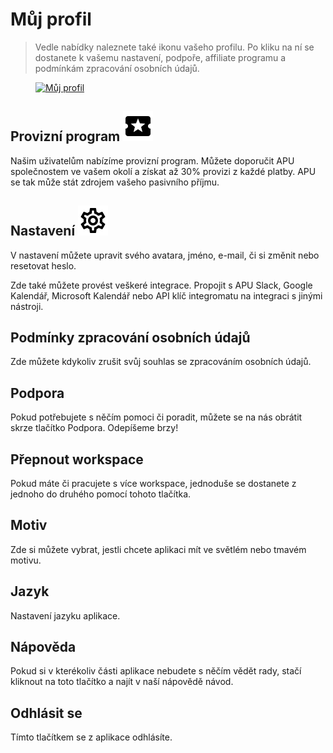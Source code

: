# Můj profil

> Vedle nabídky naleznete také ikonu vašeho profilu. Po kliku na ní se dostanete k vašemu nastavení, podpoře, affiliate programu a podmínkám zpracování osobních údajů.

<figure>
	<a href="../../../assets/images/vas-profil/profil-rolldown.PNG" title="Můj profil">
		<img src="../../../assets/images/vas-profil/profil-rolldown.PNG" alt="Můj profil" />
	</a>
</figure>

## Provizní program ![Můj plán](../../../assets/icons/local_activity.svg)

Našim uživatelům nabízíme provizní program. Můžete doporučit APU společnostem ve vašem okolí a získat až 30% provizi z každé platby. APU se tak může stát zdrojem vašeho pasivního příjmu.

## Nastavení ![Nastavení](../../../assets/icons/settings.svg)

V nastavení můžete upravit svého avatara, jméno, e-mail, či si změnit nebo resetovat heslo.

Zde také můžete provést veškeré integrace. Propojit s APU Slack, Google Kalendář, Microsoft Kalendář nebo API klíč integromatu na integraci s jinými nástroji.

## Podmínky zpracování osobních údajů

Zde můžete kdykoliv zrušit svůj souhlas se zpracováním osobních údajů.

## Podpora

Pokud potřebujete s něčím pomoci či poradit, můžete se na nás obrátit skrze tlačítko Podpora. Odepíšeme brzy!

## Přepnout workspace

Pokud máte či pracujete s více workspace, jednoduše se dostanete z jednoho do druhého pomocí tohoto tlačítka.

## Motiv

Zde si můžete vybrat, jestli chcete aplikaci mít ve světlém nebo tmavém motivu.

## Jazyk

Nastavení jazyku aplikace.

## Nápověda

Pokud si v kterékoliv části aplikace nebudete s něčím vědět rady, stačí kliknout na toto tlačítko a najít v naší nápovědě návod.

## Odhlásit se

Tímto tlačítkem se z aplikace odhlásíte.
